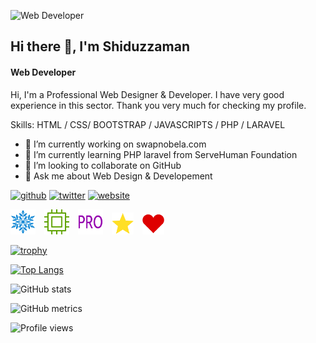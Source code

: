 ![Web Developer](https://pbs.twimg.com/profile_banners/1278252586731102208/1646571850/600x200)

## Hi there 👋, I'm Shiduzzaman
#### Web Developer


Hi, I'm a Professional Web Designer & Developer. I have very good experience in this sector. Thank you very much for checking my profile.

Skills:  HTML / CSS/ BOOTSTRAP / JAVASCRIPTS / PHP / LARAVEL

- 🔭 I’m currently working on swapnobela.com 
- 🌱 I’m currently learning PHP laravel from ServeHuman Foundation 
- 👯 I’m looking to collaborate on GitHub 
- 💬 Ask me about Web Design & Developement 


[<img src='https://cdn.jsdelivr.net/npm/simple-icons@3.0.1/icons/github.svg' alt='github' height='40'>](https://github.com/shiduzzaman)  [<img src='https://cdn.jsdelivr.net/npm/simple-icons@3.0.1/icons/twitter.svg' alt='twitter' height='40'>](https://twitter.com/md_shiduzzaman)  [<img src='https://cdn.jsdelivr.net/npm/simple-icons@3.0.1/icons/icloud.svg' alt='website' height='40'>](swapnobela.com)  

<a href='https://archiveprogram.github.com/'><img src='https://raw.githubusercontent.com/acervenky/animated-github-badges/master/assets/acbadge.gif' width='40' height='40'></a> <a href='https://docs.github.com/en/developers'><img src='https://raw.githubusercontent.com/acervenky/animated-github-badges/master/assets/devbadge.gif' width='40' height='40'></a> <a href='https://github.com/pricing'><img src='https://raw.githubusercontent.com/acervenky/animated-github-badges/master/assets/pro.gif' width='40' height='40'></a> <a href='https://stars.github.com/'><img src='https://raw.githubusercontent.com/acervenky/animated-github-badges/master/assets/starbadge.gif' width='35' height='35'></a> <a href='https://docs.github.com/en/github/supporting-the-open-source-community-with-github-sponsors'><img src='https://raw.githubusercontent.com/acervenky/animated-github-badges/master/assets/sponsorbadge.gif' width='35' height='35'></a> 

[![trophy](https://github-profile-trophy.vercel.app/?username=shiduzzaman)](https://github.com/ryo-ma/github-profile-trophy)

[![Top Langs](https://github-readme-stats.vercel.app/api/top-langs/?username=shiduzzaman)](https://github.com/anuraghazra/github-readme-stats)

![GitHub stats](https://github-readme-stats.vercel.app/api?username=shiduzzaman&show_icons=true)  

![GitHub metrics](https://metrics.lecoq.io/shiduzzaman)  

![Profile views](https://gpvc.arturio.dev/shiduzzaman)  
